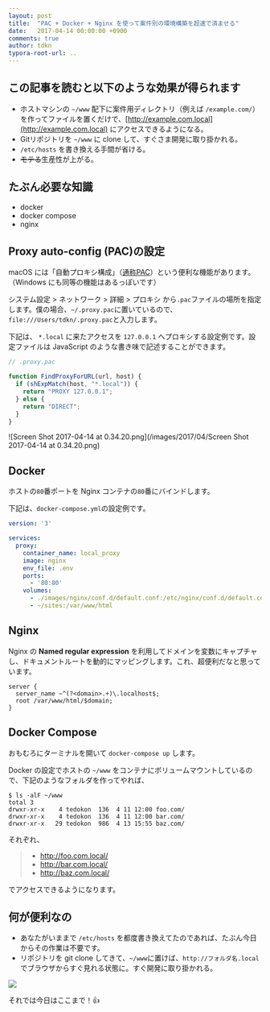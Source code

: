 ```yaml
---
layout: post
title:  "PAC + Docker + Nginx を使って案件別の環境構築を超速で済ませる"
date:   2017-04-14 00:00:00 +0900
comments: true
author: tdkn
typora-root-url: ..
---
```


## この記事を読むと以下のような効果が得られます

- ホストマシンの `~/www` 配下に案件用ディレクトリ（例えば `/example.com/`）を作ってファイルを置くだけで、[http://example.com.local](http://example.com.local) にアクセスできるようになる。
- Gitリポジトリを `~/www` に clone して、すぐさま開発に取り掛かれる。
- `/etc/hosts` を書き換える手間が省ける。
- ~~モテる~~生産性が上がる。

## たぶん必要な知識

- docker
- docker compose
- nginx

## Proxy auto-config (PAC)の設定

macOS には「自動プロキシ構成」（[通称PAC](https://en.wikipedia.org/wiki/Proxy_auto-config)）という便利な機能があります。（Windows にも同等の機能はあるっぽいです）

システム設定 > ネットワーク > 詳細 > プロキシ から`.pac`ファイルの場所を指定します。僕の場合、`~/.proxy.pac`に置いているので、`file:///Users/tdkn/.proxy.pac`と入力します。

下記は、 `*.local` に来たアクセスを `127.0.0.1` へプロキシする設定例です。設定ファイルは JavaScript のような書き味で記述することができます。

```js
// .proxy.pac

function FindProxyForURL(url, host) {
  if (shExpMatch(host, "*.local")) {
    return "PROXY 127.0.0.1";
  } else {
    return "DIRECT";
  }
}
```

![Screen Shot 2017-04-14 at 0.34.20.png](/images/2017/04/Screen Shot 2017-04-14 at 0.34.20.png)

## Docker

ホストの`80`番ポートを Nginx コンテナの`80`番にバインドします。

下記は、`docker-compose.yml`の設定例です。

```yaml
version: '3'

services:
  proxy:
    container_name: local_proxy
    image: nginx
    env_file: .env
    ports:
      - '80:80'
    volumes:
      - ./images/nginx/conf.d/default.conf:/etc/nginx/conf.d/default.conf
      - ~/sites:/var/www/html
```

## Nginx

Nginx の **Named regular expression** を利用してドメインを変数にキャプチャし、ドキュメントルートを動的にマッピングします。これ、超便利だなと思っています。

```nginx
server {
  server_name ~^(?<domain>.+)\.localhost$;
  root /var/www/html/$domain;
}
```

## Docker Compose

おもむろにターミナルを開いて `docker-compose up` します。

Docker の設定でホストの `~/www` をコンテナにボリュームマウントしているので、下記のようなフォルダを作ってやれば、

```
$ ls -alF ~/www
total 3
drwxr-xr-x    4 tedokon  136  4 11 12:00 foo.com/
drwxr-xr-x    4 tedokon  136  4 11 12:00 bar.com/
drwxr-xr-x   29 tedokon  986  4 13 15:55 baz.com/
```

それぞれ、

> - http://foo.com.local/
> - http://bar.com.local/
> - http://baz.com.local/

でアクセスできるようになります。

## 何が便利なの

- あなたがいままで `/etc/hosts` を都度書き換えてたのであれば、たぶん今日からその作業は不要です。
- リポジトリを git clone してきて、`~/www`に置けば、`http://フォルダ名.local`でブラウザからすぐ見れる状態に。すぐ開発に取り掛かれる。

![](https://media.giphy.com/media/uTuLngvL9p0Xe/giphy.gif)

それでは今日はここまで！:+1:
